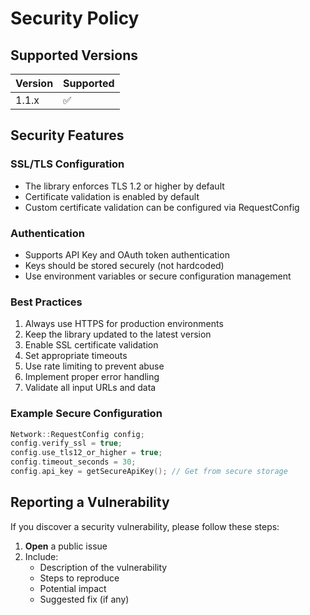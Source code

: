 # Security Policy

## Supported Versions

| Version | Supported          |
| ------- | ------------------ |
| 1.1.x   | :white_check_mark: |

## Security Features

### SSL/TLS Configuration
- The library enforces TLS 1.2 or higher by default
- Certificate validation is enabled by default
- Custom certificate validation can be configured via RequestConfig

### Authentication
- Supports API Key and OAuth token authentication
- Keys should be stored securely (not hardcoded)
- Use environment variables or secure configuration management

### Best Practices
1. Always use HTTPS for production environments
2. Keep the library updated to the latest version
3. Enable SSL certificate validation
4. Set appropriate timeouts
5. Use rate limiting to prevent abuse
6. Implement proper error handling
7. Validate all input URLs and data

### Example Secure Configuration
```cpp
Network::RequestConfig config;
config.verify_ssl = true;
config.use_tls12_or_higher = true;
config.timeout_seconds = 30;
config.api_key = getSecureApiKey(); // Get from secure storage
```

## Reporting a Vulnerability

If you discover a security vulnerability, please follow these steps:

1. **Open** a public issue
2. Include:
   - Description of the vulnerability
   - Steps to reproduce
   - Potential impact
   - Suggested fix (if any)
